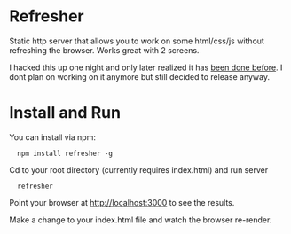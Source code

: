 Refresher
=========

Static http server that allows you to work on some html/css/js without refreshing the browser. Works great with 2 screens.

I hacked this up one night and only later realized it has [been done before](http://aboutcode.net/vogue/). I dont plan on working on it anymore but still decided to release anyway.

Install and Run
===============

You can install via npm:

```
  npm install refresher -g
```

Cd to your root directory (currently requires index.html) and run server

```
  refresher
```

Point your browser at [http://localhost:3000](http://localhost:3000) to see the results.

Make a change to your index.html file and watch the browser re-render.

